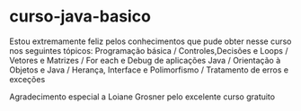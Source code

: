 # curso-java-basico
Estou extremamente feliz pelos conhecimentos que pude obter nesse curso
nos seguintes tópicos:
Programação básica /
Controles,Decisões e Loops /
Vetores e Matrizes /
For each e Debug de aplicações Java /
Orientação à Objetos e Java /
Herança, Interface e Polimorfismo /
Tratamento de erros e exceções 

Agradecimento especial a Loiane Grosner pelo excelente curso gratuito
